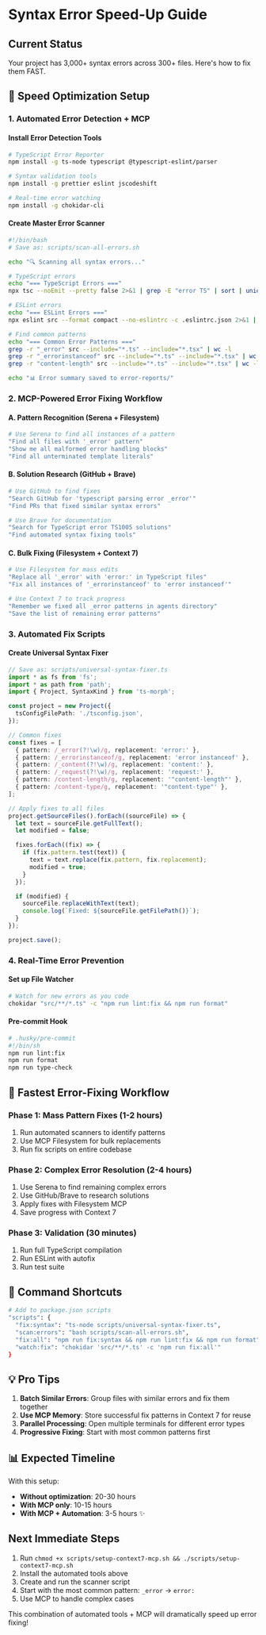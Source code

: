 # Syntax Error Speed-Up Guide

## Current Status

Your project has 3,000+ syntax errors across 300+ files. Here's how to fix them FAST.

## 🚀 Speed Optimization Setup

### 1. **Automated Error Detection + MCP**

#### Install Error Detection Tools

```bash
# TypeScript Error Reporter
npm install -g ts-node typescript @typescript-eslint/parser

# Syntax validation tools
npm install -g prettier eslint jscodeshift

# Real-time error watching
npm install -g chokidar-cli
```

#### Create Master Error Scanner

```bash
#!/bin/bash
# Save as: scripts/scan-all-errors.sh

echo "🔍 Scanning all syntax errors..."

# TypeScript errors
echo "=== TypeScript Errors ==="
npx tsc --noEmit --pretty false 2>&1 | grep -E "error TS" | sort | uniq -c | sort -nr > typescript-errors.txt

# ESLint errors
echo "=== ESLint Errors ==="
npx eslint src --format compact --no-eslintrc -c .eslintrc.json 2>&1 | grep -E "Error|error" > eslint-errors.txt

# Find common patterns
echo "=== Common Error Patterns ==="
grep -r "_error" src --include="*.ts" --include="*.tsx" | wc -l
grep -r "_errorinstanceof" src --include="*.ts" --include="*.tsx" | wc -l
grep -r "content-length" src --include="*.ts" --include="*.tsx" | wc -l

echo "📊 Error summary saved to error-reports/"
```

### 2. **MCP-Powered Error Fixing Workflow**

#### A. Pattern Recognition (Serena + Filesystem)

```bash
# Use Serena to find all instances of a pattern
"Find all files with '_error' pattern"
"Show me all malformed error handling blocks"
"Find all unterminated template literals"
```

#### B. Solution Research (GitHub + Brave)

```bash
# Use GitHub to find fixes
"Search GitHub for 'typescript parsing error _error'"
"Find PRs that fixed similar syntax errors"

# Use Brave for documentation
"Search for TypeScript error TS1005 solutions"
"Find automated syntax fixing tools"
```

#### C. Bulk Fixing (Filesystem + Context 7)

```bash
# Use Filesystem for mass edits
"Replace all '_error' with 'error:' in TypeScript files"
"Fix all instances of '_errorinstanceof' to 'error instanceof'"

# Use Context 7 to track progress
"Remember we fixed all _error patterns in agents directory"
"Save the list of remaining error patterns"
```

### 3. **Automated Fix Scripts**

#### Create Universal Syntax Fixer

```typescript
// Save as: scripts/universal-syntax-fixer.ts
import * as fs from 'fs';
import * as path from 'path';
import { Project, SyntaxKind } from 'ts-morph';

const project = new Project({
  tsConfigFilePath: './tsconfig.json',
});

// Common fixes
const fixes = [
  { pattern: /_error(?!\w)/g, replacement: 'error:' },
  { pattern: /_errorinstanceof/g, replacement: 'error instanceof' },
  { pattern: /_content(?!\w)/g, replacement: 'content:' },
  { pattern: /_request(?!\w)/g, replacement: 'request:' },
  { pattern: /content-length/g, replacement: '"content-length"' },
  { pattern: /content-type/g, replacement: '"content-type"' },
];

// Apply fixes to all files
project.getSourceFiles().forEach((sourceFile) => {
  let text = sourceFile.getFullText();
  let modified = false;

  fixes.forEach((fix) => {
    if (fix.pattern.test(text)) {
      text = text.replace(fix.pattern, fix.replacement);
      modified = true;
    }
  });

  if (modified) {
    sourceFile.replaceWithText(text);
    console.log(`Fixed: ${sourceFile.getFilePath()}`);
  }
});

project.save();
```

### 4. **Real-Time Error Prevention**

#### Set up File Watcher

```bash
# Watch for new errors as you code
chokidar "src/**/*.ts" -c "npm run lint:fix && npm run format"
```

#### Pre-commit Hook

```bash
# .husky/pre-commit
#!/bin/sh
npm run lint:fix
npm run format
npm run type-check
```

## 🎯 Fastest Error-Fixing Workflow

### Phase 1: Mass Pattern Fixes (1-2 hours)

1. Run automated scanners to identify patterns
2. Use MCP Filesystem for bulk replacements
3. Run fix scripts on entire codebase

### Phase 2: Complex Error Resolution (2-4 hours)

1. Use Serena to find remaining complex errors
2. Use GitHub/Brave to research solutions
3. Apply fixes with Filesystem MCP
4. Save progress with Context 7

### Phase 3: Validation (30 minutes)

1. Run full TypeScript compilation
2. Run ESLint with autofix
3. Run test suite

## 🔧 Command Shortcuts

```bash
# Add to package.json scripts
"scripts": {
  "fix:syntax": "ts-node scripts/universal-syntax-fixer.ts",
  "scan:errors": "bash scripts/scan-all-errors.sh",
  "fix:all": "npm run fix:syntax && npm run lint:fix && npm run format",
  "watch:fix": "chokidar 'src/**/*.ts' -c 'npm run fix:all'"
}
```

## 💡 Pro Tips

1. **Batch Similar Errors**: Group files with similar errors and fix them together
2. **Use MCP Memory**: Store successful fix patterns in Context 7 for reuse
3. **Parallel Processing**: Open multiple terminals for different error types
4. **Progressive Fixing**: Start with most common patterns first

## 📊 Expected Timeline

With this setup:

- **Without optimization**: 20-30 hours
- **With MCP only**: 10-15 hours
- **With MCP + Automation**: 3-5 hours ✨

## Next Immediate Steps

1. Run `chmod +x scripts/setup-context7-mcp.sh && ./scripts/setup-context7-mcp.sh`
2. Install the automated tools above
3. Create and run the scanner script
4. Start with the most common pattern: `_error` → `error:`
5. Use MCP to handle complex cases

This combination of automated tools + MCP will dramatically speed up error fixing!
